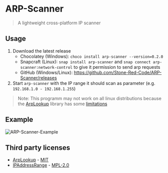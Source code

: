 # ARP-Scanner

> A lightweight cross-platform IP scanner

## Usage

1. Download the latest release
   - Chocolatey (Windows): `choco install arp-scanner --version=0.2.0`
   - Snapcraft (Linux): `snap install arp-scanner` and `snap connect arp-scanner:network-control` to give it permission to send arp requests
   - GitHub (Windows/Linux): https://github.com/Stone-Red-Code/ARP-Scanner/releases
1. Start `arp-scanner` with the IP range it should scan as parameter (e.g. `192.168.1.0 - 192.168.1.255`)

> Note: This programm may not work on all linux distributions because the [ArpLookup](https://github.com/georg-jung/ArpLookup) library has some [limitations](https://github.com/georg-jung/ArpLookup#supported-platforms)

## Example
![ARP-Scanner-Example](https://user-images.githubusercontent.com/56473591/236293969-4e8a65d2-86a3-4f10-8837-2b1aa0490252.png)


## Third party licenses
- [ArpLookup](https://github.com/georg-jung/ArpLookup) - [MIT](https://github.com/georg-jung/ArpLookup/blob/master/LICENSE.txt)
- [IPAddressRange](https://github.com/jsakamoto/ipaddressrange) - [MPL-2.0](https://github.com/jsakamoto/ipaddressrange/blob/master/LICENSE)
